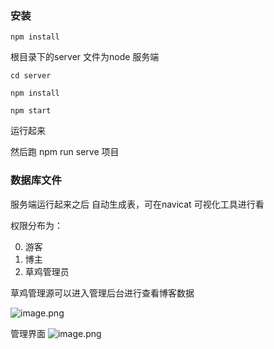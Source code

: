 
### 安装

```
npm install
```

根目录下的server 文件为node 服务端

```
cd server

npm install

npm start
```

运行起来


然后跑 npm run serve
项目


### 数据库文件

服务端运行起来之后  自动生成表，可在navicat 可视化工具进行看

权限分布为：

0. 游客
1. 博主
2. 草鸡管理员


草鸡管理源可以进入管理后台进行查看博客数据

![image.png](https://p6-juejin.byteimg.com/tos-cn-i-k3u1fbpfcp/59d716099ab943eaa597c06d627ec560~tplv-k3u1fbpfcp-watermark.image)

管理界面
![image.png](https://p6-juejin.byteimg.com/tos-cn-i-k3u1fbpfcp/717b3a5be1c344b3b4ecc14eff9a7029~tplv-k3u1fbpfcp-watermark.image)
